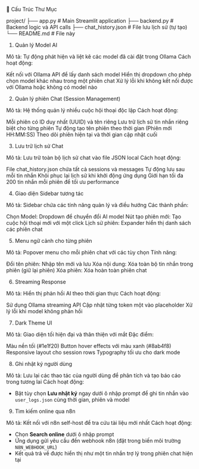 

📁 Cấu Trúc Thư Mục

project/
├── app.py              # Main Streamlit application
├── backend.py          # Backend logic và API calls
├── chat_history.json   # File lưu lịch sử (tự tạo)
└── README.md          # File này


1. Quản lý Model AI

Mô tả: Tự động phát hiện và liệt kê các model đã cài đặt trong Ollama
Cách hoạt động:

Kết nối với Ollama API để lấy danh sách model
Hiển thị dropdown cho phép chọn model khác nhau trong một phiên chat
Xử lý lỗi khi không kết nối được với Ollama hoặc không có model nào



2. Quản lý phiên Chat (Session Management)

Mô tả: Hệ thống quản lý nhiều cuộc hội thoại độc lập
Cách hoạt động:

Mỗi phiên có ID duy nhất (UUID) và tên riêng
Lưu trữ lịch sử tin nhắn riêng biệt cho từng phiên
Tự động tạo tên phiên theo thời gian (Phiên mới HH:MM:SS)
Theo dõi phiên hiện tại và thời gian cập nhật cuối



3. Lưu trữ lịch sử Chat

Mô tả: Lưu trữ toàn bộ lịch sử chat vào file JSON local
Cách hoạt động:

File chat_history.json chứa tất cả sessions và messages
Tự động lưu sau mỗi tin nhắn
Khôi phục lại lịch sử khi khởi động ứng dụng
Giới hạn tối đa 200 tin nhắn mỗi phiên để tối ưu performance



4. Giao diện Sidebar tương tác

Mô tả: Sidebar chứa các tính năng quản lý và điều hướng
Các thành phần:

Chọn Model: Dropdown để chuyển đổi AI model
Nút tạo phiên mới: Tạo cuộc hội thoại mới với một click
Lịch sử phiên: Expander hiển thị danh sách các phiên chat



5. Menu ngữ cảnh cho từng phiên

Mô tả: Popover menu cho mỗi phiên chat với các tùy chọn
Tính năng:

Đổi tên phiên: Nhập tên mới và lưu
Xóa nội dung: Xóa toàn bộ tin nhắn trong phiên (giữ lại phiên)
Xóa phiên: Xóa hoàn toàn phiên chat



6. Streaming Response

Mô tả: Hiển thị phản hồi AI theo thời gian thực
Cách hoạt động:

Sử dụng Ollama streaming API
Cập nhật từng token một vào placeholder
Xử lý lỗi khi model không phản hồi



7. Dark Theme UI

Mô tả: Giao diện tối hiện đại và thân thiện với mắt
Đặc điểm:

Màu nền tối (#1e1f20)
Button hover effects với màu xanh (#8ab4f8)
Responsive layout cho session rows
Typography tối ưu cho dark mode


8. Ghi nhật ký người dùng

Mô tả: Lưu lại các thao tác của người dùng để phân tích và tạo báo cáo trong tương lai
Cách hoạt động:

- Bật tùy chọn **Lưu nhật ký** ngay dưới ô nhập prompt để ghi tin nhắn vào `user_logs.json` cùng thời gian, phiên và model

9. Tìm kiếm online qua n8n

Mô tả: Kết nối với n8n self-host để tra cứu tài liệu mới nhất
Cách hoạt động:

- Chọn **Search online** dưới ô nhập prompt
- Ứng dụng gửi yêu cầu đến webhook n8n (đặt trong biến môi trường `N8N_WEBHOOK_URL`)
- Kết quả trả về được hiển thị như một tin nhắn trợ lý trong phiên chat hiện tại
